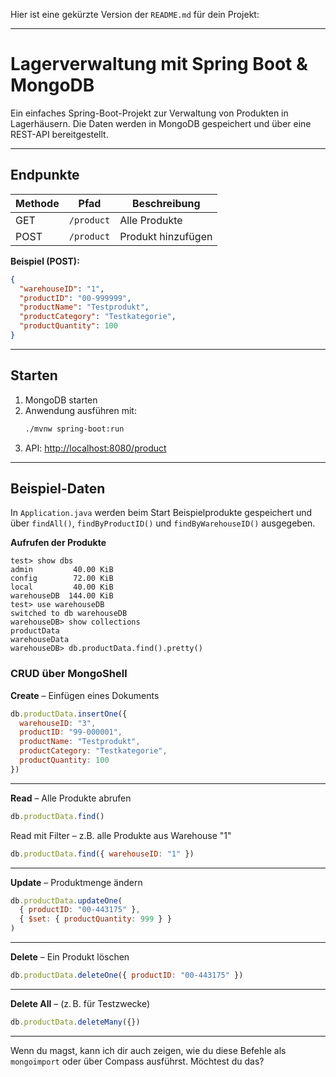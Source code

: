 Hier ist eine gekürzte Version der `README.md` für dein Projekt:

---

# Lagerverwaltung mit Spring Boot & MongoDB

Ein einfaches Spring-Boot-Projekt zur Verwaltung von Produkten in Lagerhäusern. Die Daten werden in MongoDB gespeichert und über eine REST-API bereitgestellt.

---

## Endpunkte

| Methode | Pfad       | Beschreibung          |
|---------|------------|-----------------------|
| GET     | `/product` | Alle Produkte         |
| POST    | `/product` | Produkt hinzufügen    |

**Beispiel (POST):**
```json
{
  "warehouseID": "1",
  "productID": "00-999999",
  "productName": "Testprodukt",
  "productCategory": "Testkategorie",
  "productQuantity": 100
}
```

---

## Starten

1. MongoDB starten
2. Anwendung ausführen mit:
   ```bash
   ./mvnw spring-boot:run
   ```
3. API: [http://localhost:8080/product](http://localhost:8080/product)

---

## Beispiel-Daten

In `Application.java` werden beim Start Beispielprodukte gespeichert und über `findAll()`, `findByProductID()` und `findByWarehouseID()` ausgegeben.

**Aufrufen der Produkte**
```
test> show dbs
admin         40.00 KiB
config        72.00 KiB
local         40.00 KiB
warehouseDB  144.00 KiB
test> use warehouseDB
switched to db warehouseDB
warehouseDB> show collections
productData
warehouseData
warehouseDB> db.productData.find().pretty()
```
### CRUD über MongoShell

**Create** – Einfügen eines Dokuments
```javascript
db.productData.insertOne({
  warehouseID: "3",
  productID: "99-000001",
  productName: "Testprodukt",
  productCategory: "Testkategorie",
  productQuantity: 100
})
```

---

**Read** – Alle Produkte abrufen
```javascript
db.productData.find()
```

Read mit Filter – z.B. alle Produkte aus Warehouse "1"
```javascript
db.productData.find({ warehouseID: "1" })
```

---

**Update** – Produktmenge ändern
```javascript
db.productData.updateOne(
  { productID: "00-443175" },
  { $set: { productQuantity: 999 } }
)
```

---

**Delete** – Ein Produkt löschen
```javascript
db.productData.deleteOne({ productID: "00-443175" })
```

---

**Delete All** – (z. B. für Testzwecke)
```javascript
db.productData.deleteMany({})
```

---

Wenn du magst, kann ich dir auch zeigen, wie du diese Befehle als `mongoimport` oder über Compass ausführst. Möchtest du das?
